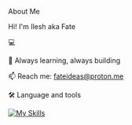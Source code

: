  About Me

 Hi! I'm Ilesh aka Fate 

   💻  

   🌱 Always learning, always building 

   📫 Reach me: fateideas@proton.me

 🛠 Language and tools
    
   [![My Skills](https://skillicons.dev/icons?i=python,c,mysql)](https://skillicons.dev)

